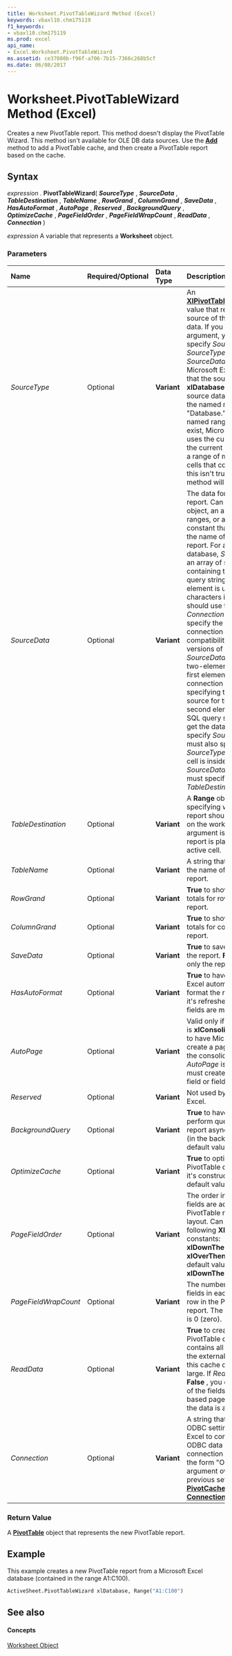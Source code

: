 ```yaml
---
title: Worksheet.PivotTableWizard Method (Excel)
keywords: vbaxl10.chm175119
f1_keywords:
- vbaxl10.chm175119
ms.prod: excel
api_name:
- Excel.Worksheet.PivotTableWizard
ms.assetid: ce37080b-f96f-a706-7b15-7366c268b5cf
ms.date: 06/08/2017
---
```



# Worksheet.PivotTableWizard Method (Excel)

Creates a new PivotTable report. This method doesn't display the PivotTable Wizard. This method isn't available for OLE DB data sources. Use the **[Add](pivottables-add-method-excel.md)** method to add a PivotTable cache, and then create a PivotTable report based on the cache.


## Syntax

 _expression_ . **PivotTableWizard**( **_SourceType_** , **_SourceData_** , **_TableDestination_** , **_TableName_** , **_RowGrand_** , **_ColumnGrand_** , **_SaveData_** , **_HasAutoFormat_** , **_AutoPage_** , **_Reserved_** , **_BackgroundQuery_** , **_OptimizeCache_** , **_PageFieldOrder_** , **_PageFieldWrapCount_** , **_ReadData_** , **_Connection_** )

 _expression_ A variable that represents a **Worksheet** object.


### Parameters



|**Name**|**Required/Optional**|**Data Type**|**Description**|
|:-----|:-----|:-----|:-----|
| _SourceType_|Optional| **Variant**|An **[XlPivotTableSourceType](xlpivottablesourcetype-enumeration-excel.md)** value that represents the source of the report data. If you specify this argument, you must also specify _SourceData_. If  _SourceType_ and _SourceData_ are omitted, Microsoft Excel assumes that the source type is **xlDatabase** , and the source data comes from the named range "Database." If this named range doesn't exist, Microsoft Excel uses the current region if the current selection is in a range of more than 10 cells that contain data. If this isn't true, this method will fail.|
| _SourceData_|Optional| **Variant**|The data for the new report. Can be a **[Range](range-object-excel.md)** object, an array of ranges, or a text constant that represents the name of another report. For an external database, _SourceData_ is an array of strings containing the SQL query string, where each element is up to 255 characters in length. You should use the _Connection_ argument to specify the ODBC connection string. For compatibility with earlier versions of Excel, _SourceData_ can be a two-element array. The first element is the connection string specifying the ODBC source for the data. The second element is the SQL query string used to get the data. If you specify _SourceData_, you must also specify  _SourceType_. If the active cell is inside the  _SourceData_ range, you must specify _TableDestination_ as well.|
| _TableDestination_|Optional| **Variant**|A **Range** object specifying where the report should be placed on the worksheet. If this argument is omitted, the report is placed at the active cell.|
| _TableName_|Optional| **Variant**|A string that specifies the name of the new report.|
| _RowGrand_|Optional| **Variant**| **True** to show grand totals for rows in the report.|
| _ColumnGrand_|Optional| **Variant**| **True** to show grand totals for columns in the report.|
| _SaveData_|Optional| **Variant**| **True** to save data with the report. **False** to save only the report definition.|
| _HasAutoFormat_|Optional| **Variant**| **True** to have Microsoft Excel automatically format the report when it's refreshed or when fields are moved.|
| _AutoPage_|Optional| **Variant**|Valid only if  _SourceType_ is **xlConsolidation** . **True** to have Microsoft Excel create a page field for the consolidation. If _AutoPage_ is **False** , you must create the page field or fields.|
| _Reserved_|Optional| **Variant**|Not used by Microsoft Excel.|
| _BackgroundQuery_|Optional| **Variant**| **True** to have Excel perform queries for the report asynchronously (in the background). The default value is **False** .|
| _OptimizeCache_|Optional| **Variant**| **True** to optimize the PivotTable cache when it's constructed. The default value is **False** .|
| _PageFieldOrder_|Optional| **Variant**|The order in which page fields are added to the PivotTable report's layout. Can be one of the following **XlOrder** constants: **xlDownThenOver** or **xlOverThenDown** . The default value is **xlDownThenOver** .|
| _PageFieldWrapCount_|Optional| **Variant**|The number of page fields in each column or row in the PivotTable report. The default value is 0 (zero).|
| _ReadData_|Optional| **Variant**| **True** to create a PivotTable cache that contains all records from the external database; this cache can be very large. If _ReadData_ is **False** , you can set some of the fields asserver-based page fields before the data is actually read.|
| _Connection_|Optional| **Variant**|A string that contains ODBC settings that allow Excel to connect to an ODBC data source. The connection string has the form "ODBC;<connection string>". This argument overrides any previous setting for the **[PivotCache](pivotcache-object-excel.md)** object's **[Connection](pivotcache-connection-property-excel.md)** property.|

### Return Value

A **[PivotTable](pivottable-object-excel.md)** object that represents the new PivotTable report.


## Example

This example creates a new PivotTable report from a Microsoft Excel database (contained in the range A1:C100).


```vb
ActiveSheet.PivotTableWizard xlDatabase, Range("A1:C100")
```


## See also


#### Concepts


[Worksheet Object](worksheet-object-excel.md)

